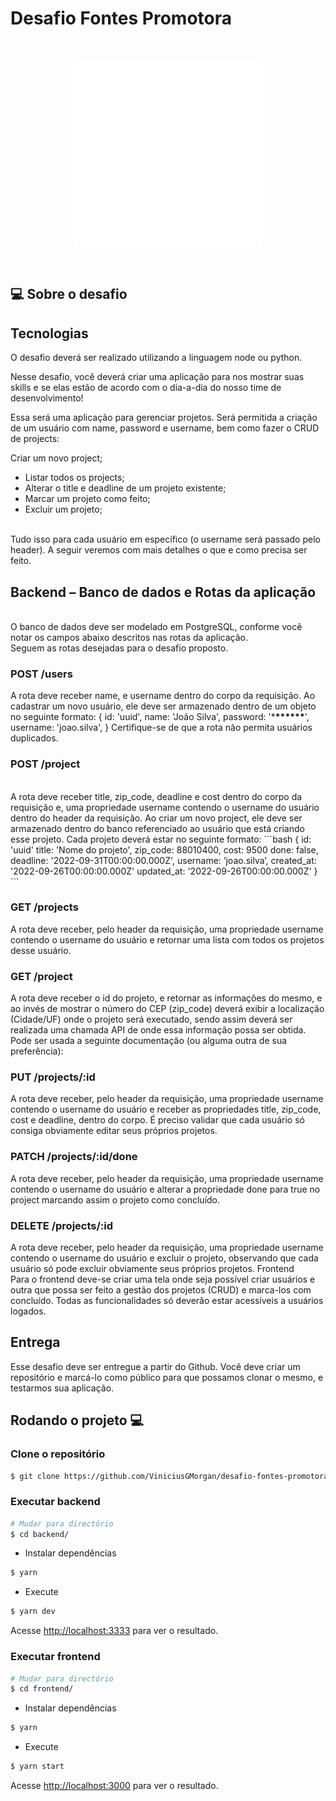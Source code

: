 # Desafio Fontes Promotora

<br>

<p align="center">
<img alt="vmdash" src="./frontend/src/assets/images/logo-fontes.svg" width="300" align="center"/>
</p>

<br>

## :computer: Sobre o desafio

## Tecnologias

O desafio deverá ser realizado utilizando a linguagem node ou python.
<br>

Nesse desafio, você deverá criar uma aplicação para nos mostrar suas skills e se elas estão de
acordo com o dia-a-dia do nosso time de desenvolvimento!
<br>

Essa será uma aplicação para gerenciar projetos. Será permitida a criação de um usuário com name,
password e username, bem como fazer o CRUD de projects:
<br>

Criar um novo project;

<ul>
  <li> Listar todos os projects;</li>
  <li> Alterar o title e deadline de um projeto existente; </li>
  <li> Marcar um projeto como feito; </li>
  <li> Excluir um projeto; </li>
</ul>

<br>
Tudo isso para cada usuário em específico (o username será passado pelo header). A seguir veremos
com mais detalhes o que e como precisa ser feito.

## Backend – Banco de dados e Rotas da aplicação

<br>
O banco de dados deve ser modelado em PostgreSQL, conforme você notar os campos abaixo
descritos nas rotas da aplicação.
<br>
Seguem as rotas desejadas para o desafio proposto.

### POST /users

A rota deve receber name, e username dentro do corpo da requisição. Ao cadastrar um novo usuário,
ele deve ser armazenado dentro de um objeto no seguinte formato:
{
id: 'uuid',
name: 'João Silva',
password: '\***\*\*\*\*\*\***',
username: 'joao.silva',
}
Certifique-se de que a rota não permita usuários duplicados.

### POST /project

<br>
A rota deve receber title, zip_code, deadline e cost dentro do corpo da requisição e, uma propriedade
username contendo o username do usuário dentro do header da requisição. Ao criar um novo
project, ele deve ser armazenado dentro do banco referenciado ao usuário que está criando esse
projeto. Cada projeto deverá estar no seguinte formato:
```bash
{
 id: 'uuid'
 title: 'Nome do projeto',
 zip_code: 88010400,
 cost: 9500
 done: false,
 deadline: '2022-09-31T00:00:00.000Z',
 username: ‘joao.silva’,
 created_at: '2022-09-26T00:00:00.000Z'
 updated_at: '2022-09-26T00:00:00.000Z'
}
```

### GET /projects

A rota deve receber, pelo header da requisição, uma propriedade username contendo o username
do usuário e retornar uma lista com todos os projetos desse usuário.

### GET /project

A rota deve receber o id do projeto, e retornar as informações do mesmo, e ao invés de mostrar o
número do CEP (zip_code) deverá exibir a localização (Cidade/UF) onde o projeto será executado,
sendo assim deverá ser realizada uma chamada API de onde essa informação possa ser obtida.
Pode ser usada a seguinte documentação (ou alguma outra de sua preferência):

### PUT /projects/:id

A rota deve receber, pelo header da requisição, uma propriedade username contendo o username
do usuário e receber as propriedades title, zip_code, cost e deadline, dentro do corpo. É preciso validar
que cada usuário só consiga obviamente editar seus próprios projetos.

### PATCH /projects/:id/done

A rota deve receber, pelo header da requisição, uma propriedade username contendo o username
do usuário e alterar a propriedade done para true no project marcando assim o projeto como
concluído.

### DELETE /projects/:id

A rota deve receber, pelo header da requisição, uma propriedade username contendo o username
do usuário e excluir o projeto, observando que cada usuário só pode excluir obviamente seus
próprios projetos.
Frontend
<br>
Para o frontend deve-se criar uma tela onde seja possível criar usuários e outra que possa ser feito
a gestão dos projetos (CRUD) e marca-los com concluído. Todas as funcionalidades só deverão estar
acessíveis a usuários logados.

## Entrega

Esse desafio deve ser entregue a partir do Github. Você deve criar um repositório e marcá-lo como
público para que possamos clonar o mesmo, e testarmos sua aplicação.

## Rodando o projeto :computer:

### Clone o repositório

```bash
$ git clone https://github.com/ViniciusGMorgan/desafio-fontes-promotora.git
```

### Executar backend

```bash
# Mudar para directório
$ cd backend/
```

- Instalar dependências

```bash
$ yarn
```

- Execute

```bash
$ yarn dev
```

Acesse <http://localhost:3333> para ver o resultado.

### Executar frontend

```bash
# Mudar para directório
$ cd frontend/
```

- Instalar dependências

```bash
$ yarn
```

- Execute

```bash
$ yarn start
```

Acesse <http://localhost:3000> para ver o resultado.
